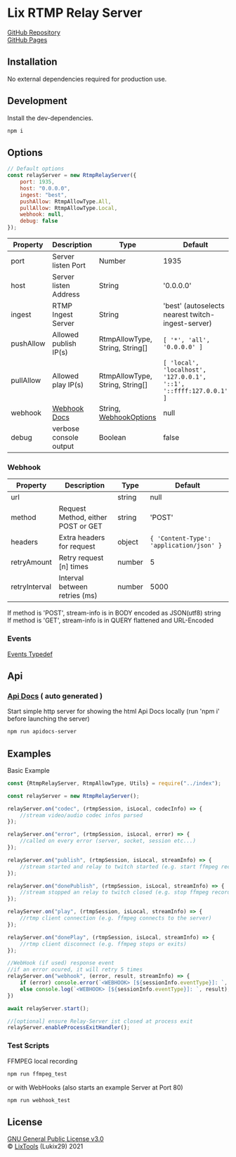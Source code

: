 # Lix RTMP Relay Server

[GitHub Repository](https://github.com/LixTools/rtmp-relay-server)
<br>
[GitHub Pages](https://lixtools.github.io/rtmp-relay-server/)

## Installation

No external dependencies required for production use.

## Development

Install the dev-dependencies.

```sh
npm i
```

## Options

```js
// Default options
const relayServer = new RtmpRelayServer({
    port: 1935,
    host: "0.0.0.0",
    ingest: "best",
    pushAllow: RtmpAllowType.All,
    pullAllow: RtmpAllowType.Local,
    webhook: null,
    debug: false
});
```

| Property       | Description                           | Type                                                                                                  | Default
| -------------  | ------------------------------------- | ----------------------------------------------------------------------------------------------------- | -------
| port           | Server listen Port                    | Number                                                                                                | 1935
| host           | Server listen Address                 | String                                                                                                | '0.0.0.0'
| ingest         | RTMP Ingest Server                    | String                                                                                                | 'best' (autoselects nearest twitch-ingest-server)
| pushAllow      | Allowed publish IP(s)                 | RtmpAllowType, String, String[]                                                                       | ```[ '*', 'all', '0.0.0.0' ]```
| pullAllow      | Allowed play IP(s)                    | RtmpAllowType, String, String[]                                                                       | ```[ 'local', 'localhost', '127.0.0.1', '::1', '::ffff:127.0.0.1' ]```
| webhook        | [Webhook Docs](#webhook)              | String, [WebhookOptions](https://lixtools.github.io/rtmp-relay-server/interfaces/WebhookOptions.html) | null
| debug          | verbose console output                | Boolean                                                                                               | false

### Webhook

| Property       | Description                           | Type                                                          | Default
| -------------  | ------------------------------------- | ------------------------------------------------------------- | -------
| url            |                                       | string                                                        | null
| method         | Request Method, either POST or GET    | string                                                        | 'POST'
| headers        | Extra headers for request             | object                                                        | ```{ 'Content-Type': 'application/json' }```
| retryAmount    | Retry request [n] times               | number                                                        | 5
| retryInterval  | Interval between retries (ms)         | number                                                        | 5000

If method is 'POST', stream-info is in BODY encoded as JSON(utf8) string<br>
If method is 'GET', stream-info is in QUERY flattened and URL-Encoded

### Events

[Events Typedef](https://lixtools.github.io/rtmp-relay-server/enums/RtmpRelayEvent.html)

## Api

### [Api Docs](https://lixtools.github.io/rtmp-relay-server/classes/RtmpRelayServer.html)  ( auto generated )

Start simple http server for showing the html Api Docs locally (run 'npm i' before launching the server)

```sh
npm run apidocs-server
```

## Examples

Basic Example

```js
const {RtmpRelayServer, RtmpAllowType, Utils} = require("../index");

const relayServer = new RtmpRelayServer();

relayServer.on("codec", (rtmpSession, isLocal, codecInfo) => {
    //stream video/audio codec infos parsed
});

relayServer.on("error", (rtmpSession, isLocal, error) => {
    //called on every error (server, socket, session etc...)
});

relayServer.on("publish", (rtmpSession, isLocal, streamInfo) => {
    //stream started and relay to twitch started (e.g. start ffmpeg recording here)
});

relayServer.on("donePublish", (rtmpSession, isLocal, streamInfo) => {
    //stream stopped an relay to twitch closed (e.g. stop ffmpeg recording manually here)
});

relayServer.on("play", (rtmpSession, isLocal, streamInfo) => {
    //rtmp client connection (e.g. ffmpeg connects to the server)
});

relayServer.on("donePlay", (rtmpSession, isLocal, streamInfo) => {
    //rtmp client disconnect (e.g. ffmpeg stops or exits)
});

//WebHook (if used) response event 
//if an error ocured, it will retry 5 times
relayServer.on("webhook", (error, result, streamInfo) => {
    if (error) console.error(`<WEBHOOK> [${sessionInfo.eventType}]: `, error, streamInfo);
    else console.log(`<WEBHOOK> [${sessionInfo.eventType}]: `, result);
})

await relayServer.start();

//[optional] ensure Relay-Server ist closed at process exit
relayServer.enableProcessExitHandler();
```

### Test Scripts

FFMPEG local recording

```sh
npm run ffmpeg_test
```

or with WebHooks
(also starts an example Server at Port 80)

```sh
npm run webhook_test
```

## License

[GNU General Public License v3.0](LICENSE)<br>
© [LixTools](https://lix.tools) (Lukix29) 2021<br>